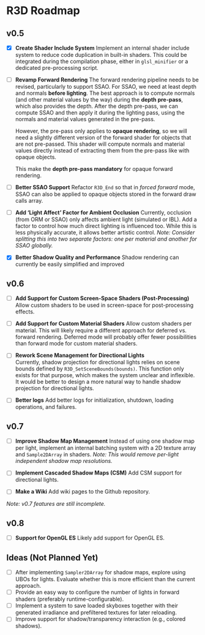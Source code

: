 # R3D Roadmap

## **v0.5**

* [x] **Create Shader Include System**
  Implement an internal shader include system to reduce code duplication in built-in shaders. This could be integrated during the compilation phase, either in `glsl_minifier` or a dedicated pre-processing script.

* [ ] **Revamp Forward Rendering**
  The forward rendering pipeline needs to be revised, particularly to support SSAO. For SSAO, we need at least depth and normals **before lighting**.
  The best approach is to compute normals (and other material values by the way) during the **depth pre-pass**, which also provides the depth. After the depth pre-pass, we can compute SSAO and then apply it during the lighting pass, using the normals and material values generated in the pre-pass.

  However, the pre-pass only applies to **opaque rendering**, so we will need a slightly different version of the forward shader for objects that are not pre-passed. This shader will compute normals and material values directly instead of extracting them from the pre-pass like with opaque objects.

  This make the **depth pre-pass mandatory** for opaque forward rendering.

* [ ] **Better SSAO Support**
  Refactor `R3D_End` so that in *forced forward* mode, SSAO can also be applied to opaque objects stored in the forward draw calls array.

* [ ] **Add ‘Light Affect’ Factor for Ambient Occlusion**
  Currently, occlusion (from ORM or SSAO) only affects ambient light (simulated or IBL). Add a factor to control how much direct lighting is influenced too. While this is less physically accurate, it allows better artistic control.
  *Note: Consider splitting this into two separate factors: one per material and another for SSAO globally.*

* [x] **Better Shadow Quality and Performance**
  Shadow rendering can currently be easily simplified and improved

## **v0.6**

* [ ] **Add Support for Custom Screen-Space Shaders (Post-Processing)**
  Allow custom shaders to be used in screen-space for post-processing effects.

* [ ] **Add Support for Custom Material Shaders**
  Allow custom shaders per material. This will likely require a different approach for deferred vs. forward rendering. Deferred mode will probably offer fewer possibilities than forward mode for custom material shaders.

- [ ] **Rework Scene Management for Directional Lights**  
  Currently, shadow projection for directional lights relies on scene bounds defined by `R3D_SetSceneBounds(bounds)`. This function only exists for that purpose, which makes the system unclear and inflexible. It would be better to design a more natural way to handle shadow projection for directional lights.

* [ ] **Better logs**
  Add better logs for initialization, shutdown, loading operations, and failures.

## **v0.7**

* [ ] **Improve Shadow Map Management**
  Instead of using one shadow map per light, implement an internal batching system with a 2D texture array and `Sample2DArray` in shaders.
  *Note: This would remove per-light independent shadow map resolutions.*

* [ ] **Implement Cascaded Shadow Maps (CSM)**
  Add CSM support for directional lights.

* [ ] **Make a Wiki**
  Add wiki pages to the Github repository.

*Note: v0.7 features are still incomplete.*

## **v0.8**

* [ ] **Support for OpenGL ES**
  Likely add support for OpenGL ES.

## **Ideas (Not Planned Yet)**

* [ ] After implementing `Sampler2DArray` for shadow maps, explore using UBOs for lights. Evaluate whether this is more efficient than the current approach.
* [ ] Provide an easy way to configure the number of lights in forward shaders (preferably runtime-configurable).
* [ ] Implement a system to save loaded skyboxes together with their generated irradiance and prefiltered textures for later reloading.
* [ ] Improve support for shadow/transparency interaction (e.g., colored shadows).
